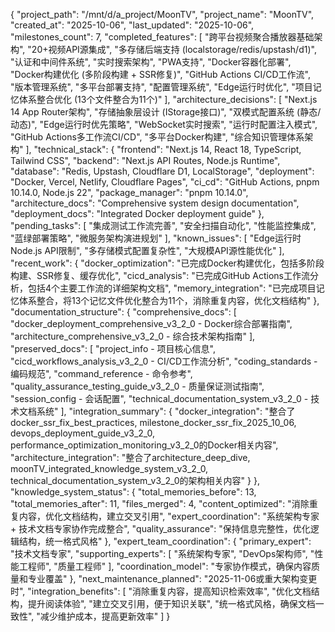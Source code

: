 {
  "project_path": "/mnt/d/a_project/MoonTV",
  "project_name": "MoonTV",
  "created_at": "2025-10-06",
  "last_updated": "2025-10-06",
  "milestones_count": 7,
  "completed_features": [
    "跨平台视频聚合播放器基础架构",
    "20+视频API源集成",
    "多存储后端支持 (localstorage/redis/upstash/d1)",
    "认证和中间件系统",
    "实时搜索架构",
    "PWA支持",
    "Docker容器化部署",
    "Docker构建优化 (多阶段构建 + SSR修复)",
    "GitHub Actions CI/CD工作流",
    "版本管理系统",
    "多平台部署支持",
    "配置管理系统",
    "Edge运行时优化",
    "项目记忆体系整合优化 (13个文件整合为11个)"
  ],
  "architecture_decisions": [
    "Next.js 14 App Router架构",
    "存储抽象层设计 (IStorage接口)",
    "双模式配置系统 (静态/动态)",
    "Edge运行时优先策略",
    "WebSocket实时搜索",
    "运行时配置注入模式",
    "GitHub Actions多工作流CI/CD",
    "多平台Docker构建",
    "综合知识管理体系架构"
  ],
  "technical_stack": {
    "frontend": "Next.js 14, React 18, TypeScript, Tailwind CSS",
    "backend": "Next.js API Routes, Node.js Runtime",
    "database": "Redis, Upstash, Cloudflare D1, LocalStorage",
    "deployment": "Docker, Vercel, Netlify, Cloudflare Pages",
    "ci_cd": "GitHub Actions, pnpm 10.14.0, Node.js 22",
    "package_manager": "pnpm 10.14.0",
    "architecture_docs": "Comprehensive system design documentation",
    "deployment_docs": "Integrated Docker deployment guide"
  },
  "pending_tasks": [
    "集成测试工作流完善",
    "安全扫描自动化",
    "性能监控集成",
    "蓝绿部署策略",
    "微服务架构演进规划"
  ],
  "known_issues": [
    "Edge运行时Node.js API限制",
    "多存储模式配置复杂性",
    "大规模API源性能优化"
  ],
  "recent_work": {
    "docker_optimization": "已完成Docker构建优化，包括多阶段构建、SSR修复、缓存优化",
    "cicd_analysis": "已完成GitHub Actions工作流分析，包括4个主要工作流的详细架构文档",
    "memory_integration": "已完成项目记忆体系整合，将13个记忆文件优化整合为11个，消除重复内容，优化文档结构"
  },
  "documentation_structure": {
    "comprehensive_docs": [
      "docker_deployment_comprehensive_v3_2_0 - Docker综合部署指南",
      "architecture_comprehensive_v3_2_0 - 综合技术架构指南"
    ],
    "preserved_docs": [
      "project_info - 项目核心信息",
      "cicd_workflows_analysis_v3_2_0 - CI/CD工作流分析",
      "coding_standards - 编码规范",
      "command_reference - 命令参考",
      "quality_assurance_testing_guide_v3_2_0 - 质量保证测试指南",
      "session_config - 会话配置",
      "technical_documentation_system_v3_2_0 - 技术文档系统"
    ],
    "integration_summary": {
      "docker_integration": "整合了docker_ssr_fix_best_practices, milestone_docker_ssr_fix_2025_10_06, devops_deployment_guide_v3_2_0, performance_optimization_monitoring_v3_2_0的Docker相关内容",
      "architecture_integration": "整合了architecture_deep_dive, moonTV_integrated_knowledge_system_v3_2_0, technical_documentation_system_v3_2_0的架构相关内容"
    }
  },
  "knowledge_system_status": {
    "total_memories_before": 13,
    "total_memories_after": 11,
    "files_merged": 4,
    "content_optimized": "消除重复内容，优化文档结构，建立交叉引用",
    "expert_coordination": "系统架构专家 + 技术文档专家协作完成整合",
    "quality_assurance": "保持信息完整性，优化逻辑结构，统一格式风格"
  },
  "expert_team_coordination": {
    "primary_expert": "技术文档专家",
    "supporting_experts": [
      "系统架构专家",
      "DevOps架构师", 
      "性能工程师",
      "质量工程师"
    ],
    "coordination_model": "专家协作模式，确保内容质量和专业覆盖"
  },
  "next_maintenance_planned": "2025-11-06或重大架构变更时",
  "integration_benefits": [
    "消除重复内容，提高知识检索效率",
    "优化文档结构，提升阅读体验",
    "建立交叉引用，便于知识关联",
    "统一格式风格，确保文档一致性",
    "减少维护成本，提高更新效率"
  ]
}